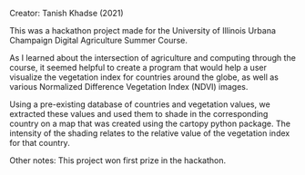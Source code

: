 Creator: Tanish Khadse (2021)

This was a hackathon project made for the University of Illinois Urbana Champaign Digital Agriculture Summer Course. 

As I learned about the intersection of agriculture and computing through the course, it seemed helpful to create a program that would help a user visualize the vegetation index for countries around the globe, as well as various Normalized Difference Vegetation Index (NDVI) images.

Using a pre-existing database of countries and vegetation values, we extracted these values and used them to shade in the corresponding country on a map that was created using the cartopy python package. The intensity of the shading relates to the relative value of the vegetation index for that country.

Other notes: 
This project won first prize in the hackathon.
